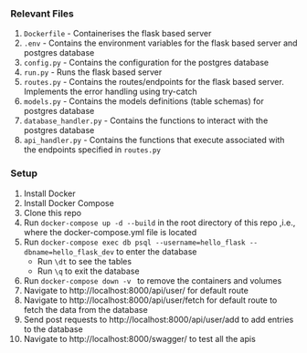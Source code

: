 ### Relevant Files
1. `Dockerfile` - Containerises the flask based server
2. `.env` - Contains the environment variables for the flask based server and postgres database
3. `config.py` - Contains the configuration for the postgres database
3. `run.py` - Runs the flask based server
4. `routes.py` - Contains the routes/endpoints for the flask based server. Implements the error handling using try-catch
5. `models.py` - Contains the models definitions (table schemas) for postgres database
6. `database_handler.py` - Contains the functions to interact with the postgres database
7. `api_handler.py` - Contains the functions that execute associated with the endpoints specified in `routes.py`

### Setup
1. Install Docker
2. Install Docker Compose
3. Clone this repo
4. Run `docker-compose up -d --build` in the root directory of this repo ,i.e., where the docker-compose.yml file is located
5. Run `docker-compose exec db psql --username=hello_flask --dbname=hello_flask_dev` to enter the database 
   * Run `\dt` to see the tables
   * Run `\q` to exit the database
6. Run `docker-compose down -v ` to remove the containers and volumes
7. Navigate to http://localhost:8000/api/user/ for default route
8. Navigate to http://localhost:8000/api/user/fetch for default route to fetch the data from the database
8. Send post requests to http://localhost:8000/api/user/add to add entries to the database
9. Navigate to http://localhost:8000/swagger/ to test all the apis